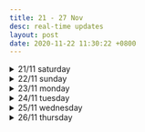 ```yaml
---
title: 21 - 27 Nov
desc: real-time updates
layout: post
date: 2020-11-22 11:30:22 +0800
---
```


<details>
<summary>21/11 saturday</summary>
<h3>21/11 saturday</h3>

<p>
📃 <b>to-do</b>
<ul>
    <li>recap</li>
    <li>japanese - ◯ ◯ </li>
    <li class="done">art</li>
</ul>
</p>
<br><br>
</details>

<details>
<summary>22/11 sunday</summary>
<h3>22/11 sunday</h3>

<p>
📃 <b>to-do</b>
<ul>
    <li>recap</li>
    <li class="done">japanese - ⬤ ⬤ </li>
    <li class="done">art</li>
    <li class="done">workout</li>
</ul>
</p>
<br><br>
</details>

<details>
<summary>23/11 monday</summary>
<h3>23/11 monday</h3>

<p>
📃 <b>to-do</b>
<ul>
    <li class="done">recap</li>
    <li class="done">web dev - ⬤ ⬤ ⬤ </li>
    <li class="done">japanese - ⬤ ⬤ </li>
    <li class="done">art</li>
    <li class="done">workout</li>
</ul>
</p>

<p>
23:50: How did I manage to complete all the tasks for today and also go for a haircut, buy dinner, practise the guitar & piano??? Truly bizarre. But this might be the closest I've been to my ideal day thus far. Drains my battery flat but it's the good kind of tired. 🌙
</p>
<br><br>
</details>

<details>
<summary>24/11 tuesday</summary>
<h3>24/11 tuesday</h3>

<p>
📃 <b>to-do</b>
<ul>
    <li>web dev - ⬤ ◯ ◯</li>
    <li>japanese - ◯ ◯ </li>
    <li class="done">art</li>
    <li class="done">workout</li>
</ul>
</p>

<p>
17:12: I might've just jinxed my productivity streak away but at least I managed to finish a book which, honestly, isn't much 😶 Gonna do a quick workout now and see if I can salvage the rest of the day.
</p>
<br><br>
</details>

<details>
<summary>25/11 wednesday</summary>
<h3>25/11 wednesday</h3>

<p>
📃 <b>to-do</b>
<ul>
    <li>web dev - ⬤ ◯</li>
    <li>japanese - ◯ ◯ </li>
    <li class="done">art</li>
    <li class="done">workout</li>
</ul>
</p>

<br><br>

</details>

<details>
<summary>26/11 thursday</summary>
<h3>26/11 thursday</h3>

<p>
📃 <b>to-do</b>
<ul>
    <li class="done">web dev - ⬤ ⬤ ⬤ ⬤ ⬤ ⬤ </li>
    <li>japanese - ◯ ◯ </li>
    <li>art</li>
    <li class="done">workout</li>
</ul>
</p>

<br><br>

</details>
